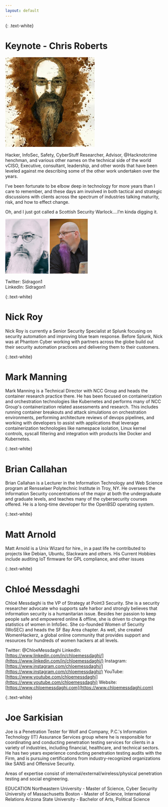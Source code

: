 ```yaml
---
layout: default
---
```


{: .text-white}
# Keynote - Chris Roberts

<img style="height: 285px;width:285px;" src="/assets/img/sidragon_coffee.jpg">

Hacker, InfoSec, Safety, CyberStuff Researcher, Advisor, @Hacknotcrime henchman, and various other names on the technical side of the world vCISO, Executive, consultant, leadership, and other words that have been leveled against me describing some of the other work undertaken over the years.

I’ve been fortunate to be elbow deep in technology for more years than I care to remember, and these days am involved in both tactical and strategic discussions with clients across the spectrum of industries talking maturity, risk, and how to effect change.

Oh, and I just got called a Scottish Security Warlock....I’m kinda digging it.

<img style="width: 138px; height:174px" src="/assets/img/sidragon_over_exposed.png">
<img style="width: 121px; height:174px;" src="/assets/img/sidragon_purple_beard.jpg">

Twitter: Sidragon1<br>
LinkedIn: Sidragon1

{:.text-white}
# Nick Roy

Nick Roy is currently a Senior Security Specialist at Splunk focusing
on security automation and improving blue team response. Before
Splunk, Nick was at Phantom Cyber working with partners across the
globe build out their security automation practices and delivering
them to their customers.

{:.text-white}
# Mark Manning

Mark Manning is a Technical Director with NCC Group and heads the
container research practice there. He has been focused on
containerization and orchestration technologies like Kubernetes and
performs many of NCC Group's containerization related assessments and
research. This includes running container breakouts and attack
simulations on orchestration environments, performing architecture
reviews of devops pipelines, and working with developers to assist
with applications that leverage containerization technologies like
namespace isolation, Linux kernel controls, syscall filtering and
integration with products like Docker and Kubernetes.

{:.text-white}
# Brian Callahan

Brian Callahan is a Lecturer in the Information Technology and Web
Science program at Rensselaer Polytechnic Institute in Troy, NY. He
oversees the Information Security concentrations of the major at both
the undergraduate and graduate levels, and teaches many of the
cybersecurity courses offered. He is a long-time developer for the
OpenBSD operating system.

{:.text-white}
# Matt Arnold

Matt Arnold is a Unix Wizard for hire., in a past life he contributed
to projects like Debian, Ubuntu, Slackware and others. His Current
Hobbies include auditing IoT firmware for GPL compliance, and other
issues

{:.text-white}
# Chloé Messdaghi

Chloé Messdaghi is the VP of Strategy at Point3 Security.  She is a security researcher advocate who supports safe
harbor and strongly believes that information security is a humanitarian issue. Besides her passion to keep people safe
and empowered online & offline, she is driven to change the statistics of women in InfoSec. She co-founded Women of
Security (WoSEC) and heads the SF Bay Area chapter. As well, she created WomenHackerz, a global online community that
provides support and resources for hundreds of women hackers at all levels.

Twitter: @ChloeMessdaghi
LinkedIn: [https://www.linkedin.com/in/chloemessdaghi/](https://www.linkedin.com/in/chloemessdaghi/)
Instagram: [https://www.instagram.com/chloemessdaghi/](https://www.instagram.com/chloemessdaghi/)
YouTube: [https://www.youtube.com/chloemessdaghi](https://www.youtube.com/chloemessdaghi)
Website: [https://www.chloemessdaghi.com](https://www.chloemessdaghi.com)

{:.text-white}
# Joe Sarkisian

Joe is a Penetration Tester for Wolf and Company, P.C.'s Information Technology (IT) Assurance Services group where he 
is responsible for coordinating and conducting penetration testing services for clients in a variety of industries, 
including financial, healthcare, and technical sectors.  He has two years experience conducting penetration testing
audits with the Firm, and is pursuing certifications from industry-recognized organizations like SANS and Offensive 
Security.

Areas of expertise consist of internal/external/wireless/physical penetration testing and social engineering.

EDUCATION
Northeastern University - Master of Science, Cyber Security
University of Massachusetts Boston - Master of Science, International Relations
Arizona State University - Bachelor of Arts, Political Science
